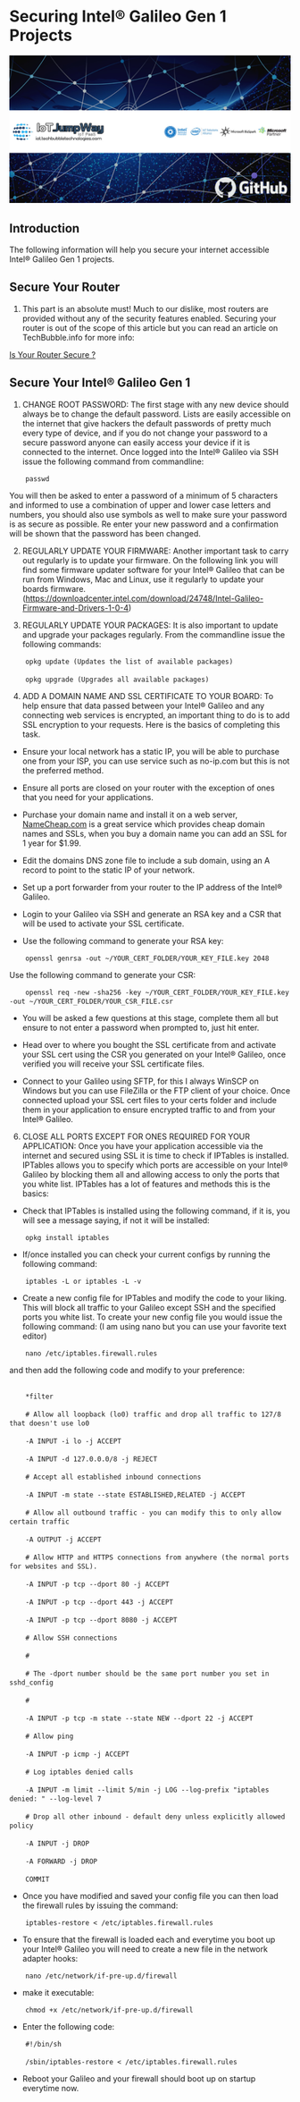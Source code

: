 # Securing Intel® Galileo Gen 1 Projects

![IoT JumpWay Docs](../../images/main/IoT-Jumpway.jpg)

## Introduction

The following information will help you secure your internet accessible Intel® Galileo Gen 1 projects.

## Secure Your Router

1. This part is an absolute must! Much to our dislike, most routers are provided without any of the security features enabled. Securing your router is out of the scope of this article but you can read an article on TechBubble.info for more info:

[Is Your Router Secure ?](https://www.techbubble.info/blog/web/online-security/entry/Is-Your-Router-Secure "Is Your Router Secure ?")

## Secure Your Intel® Galileo Gen 1

1. CHANGE ROOT PASSWORD: The first stage with any new device should always be to change the default password. Lists are easily accessible on the internet that give hackers the default passwords of pretty much every type of device, and if you do not change your password to a secure password anyone can easily access your device if it is connected to the internet. Once logged into the Intel® Galileo via SSH issue the following command from commandline:

```
    passwd

```

You will then be asked to enter a password of a minimum of 5 characters and informed to use a combination of upper and lower case letters and numbers, you should also use symbols as well to make sure your password is as secure as possible. Re enter your new password and a confirmation will be shown that the password has been changed.

2. REGULARLY UPDATE YOUR FIRMWARE: Another important task to carry out regularly is to update your firmware. On the following link you will find some firmware updater software for your Intel® Galileo that can be run from Windows, Mac and Linux, use it regularly to update your boards firmware. (https://downloadcenter.intel.com/download/24748/Intel-Galileo-Firmware-and-Drivers-1-0-4)

3. REGULARLY UPDATE YOUR PACKAGES: It is also important to update and upgrade your packages regularly. From the commandline issue the following commands:

```
    opkg update (Updates the list of available packages)

    opkg upgrade (Upgrades all available packages)

```

4. ADD A DOMAIN NAME AND SSL CERTIFICATE TO YOUR BOARD: To help ensure that data passed between your Intel® Galileo and any connecting web services is encrypted, an important thing to do is to add SSL encryption to your requests. Here is the basics of completing this task.

- Ensure your local network has a static IP, you will be able to purchase one from your ISP, you can use service such as no-ip.com but this is not the preferred method.

- Ensure all ports are closed on your router with the exception of ones that you need for your applications.

- Purchase your domain name and install it on a web server, [NameCheap.com](https://www.NameCheap.com "NameCheap.com") is a great service which provides cheap domain names and SSLs, when you buy a domain name you can add an SSL for 1 year for $1.99.

- Edit the domains DNS zone file to include a sub domain, using an A record to point to the static IP of your network.

- Set up a port forwarder from your router to the IP address of the Intel® Galileo.

- Login to your Galileo via SSH and generate an RSA key and a CSR that will be used to activate your SSL certificate.

- Use the following command to generate your RSA key:

```
    openssl genrsa -out ~/YOUR_CERT_FOLDER/YOUR_KEY_FILE.key 2048

```

Use the following command to generate your CSR:

```
    openssl req -new -sha256 -key ~/YOUR_CERT_FOLDER/YOUR_KEY_FILE.key -out ~/YOUR_CERT_FOLDER/YOUR_CSR_FILE.csr

```

- You will be asked a few questions at this stage, complete them all but ensure to not enter a password when prompted to, just hit enter.

- Head over to where you bought the SSL certificate from and activate your SSL cert using the CSR you generated on your Intel® Galileo, once verified you will receive your SSL certificate files.

- Connect to your Galileo using SFTP, for this I always WinSCP on Windows but you can use FileZilla or the FTP client of your choice. Once connected upload your SSL cert files to your certs folder and include them in your application to ensure encrypted traffic to and from your Intel® Galileo.

6. CLOSE ALL PORTS EXCEPT FOR ONES REQUIRED FOR YOUR APPLICATION: Once you have your application accessible via the internet and secured using SSL it is time to check if IPTables is installed. IPTables allows you to specify which ports are accessible on your Intel® Galileo by blocking them all and allowing access to only the ports that you white list. IPTables has a lot of features and methods this is the basics:

- Check that IPTables is installed using the following command, if it is, you will see a message saying, if not it will be installed:

```
    opkg install iptables

```

- If/once installed you can check your current configs by running the following command:

```
    iptables -L or iptables -L -v

```

- Create a new config file for IPTables and modify the code to your liking. This will block all traffic to your Galileo except SSH and the specified ports you white list. To create your new config file you would issue the following command: (I am using nano but you can use your favorite text editor)

```
    nano /etc/iptables.firewall.rules

```

and then add the following code and modify to your preference:

```

    *filter

    # Allow all loopback (lo0) traffic and drop all traffic to 127/8 that doesn't use lo0

    -A INPUT -i lo -j ACCEPT

    -A INPUT -d 127.0.0.0/8 -j REJECT

    # Accept all established inbound connections

    -A INPUT -m state --state ESTABLISHED,RELATED -j ACCEPT

    # Allow all outbound traffic - you can modify this to only allow certain traffic

    -A OUTPUT -j ACCEPT

    # Allow HTTP and HTTPS connections from anywhere (the normal ports for websites and SSL).

    -A INPUT -p tcp --dport 80 -j ACCEPT

    -A INPUT -p tcp --dport 443 -j ACCEPT

    -A INPUT -p tcp --dport 8080 -j ACCEPT

    # Allow SSH connections

    #

    # The -dport number should be the same port number you set in sshd_config

    #

    -A INPUT -p tcp -m state --state NEW --dport 22 -j ACCEPT

    # Allow ping

    -A INPUT -p icmp -j ACCEPT

    # Log iptables denied calls

    -A INPUT -m limit --limit 5/min -j LOG --log-prefix "iptables denied: " --log-level 7

    # Drop all other inbound - default deny unless explicitly allowed policy

    -A INPUT -j DROP

    -A FORWARD -j DROP

    COMMIT

```

- Once you have modified and saved your config file you can then load the firewall rules by issuing the command:

```
    iptables-restore < /etc/iptables.firewall.rules

```

- To ensure that the firewall is loaded each and everytime you boot up your Intel® Galileo you will need to create a new file in the network adapter hooks:

```
    nano /etc/network/if-pre-up.d/firewall

```

- make it executable:

```
    chmod +x /etc/network/if-pre-up.d/firewall

```

- Enter the following code:

```
    #!/bin/sh

    /sbin/iptables-restore < /etc/iptables.firewall.rules

```

- Reboot your Galileo and your firewall should boot up on startup everytime now.
